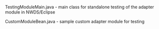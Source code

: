 TestingModuleMain.java - main class for standalone testing of the adapter module in NWDS/Eclipse

CustomModuleBean.java - sample custom adapter module for testing
